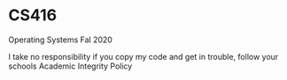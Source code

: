 # CS416
Operating Systems Fal 2020

I take no responsibility if you copy my code and get in trouble, follow your schools Academic Integrity Policy
